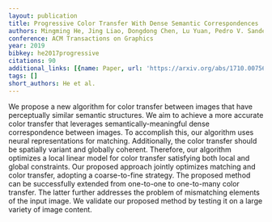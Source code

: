 ```yaml
---
layout: publication
title: Progressive Color Transfer With Dense Semantic Correspondences
authors: Mingming He, Jing Liao, Dongdong Chen, Lu Yuan, Pedro V. Sander
conference: ACM Transactions on Graphics
year: 2019
bibkey: he2017progressive
citations: 90
additional_links: [{name: Paper, url: 'https://arxiv.org/abs/1710.00756'}]
tags: []
short_authors: He et al.
---
```

We propose a new algorithm for color transfer between images that have
perceptually similar semantic structures. We aim to achieve a more accurate
color transfer that leverages semantically-meaningful dense correspondence
between images. To accomplish this, our algorithm uses neural representations
for matching. Additionally, the color transfer should be spatially variant and
globally coherent. Therefore, our algorithm optimizes a local linear model for
color transfer satisfying both local and global constraints. Our proposed
approach jointly optimizes matching and color transfer, adopting a
coarse-to-fine strategy. The proposed method can be successfully extended from
one-to-one to one-to-many color transfer. The latter further addresses the
problem of mismatching elements of the input image. We validate our proposed
method by testing it on a large variety of image content.